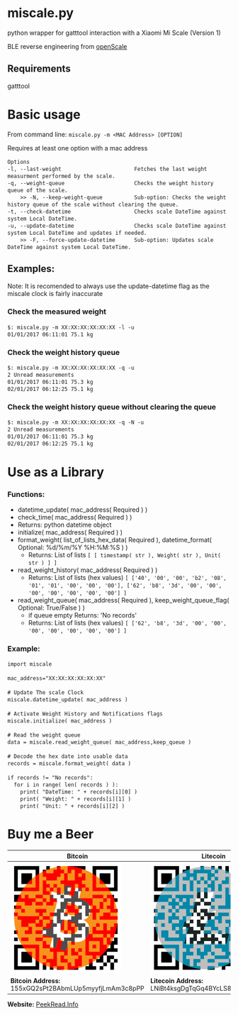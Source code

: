 # miscale.py
python wrapper for gatttool interaction with a Xiaomi Mi Scale (Version 1)

BLE reverse engineering from [openScale](https://github.com/oliexdev/openScale/wiki/Xiaomi-Bluetooth-Mi-Scale)

## Requirements
gatttool

# Basic usage
From command line:
`miscale.py -m <MAC Address> [OPTION]`

Requires at least one option with a mac address
```
Options
-l, --last-weight                       Fetches the last weight measurment performed by the scale.
-q, --weight-queue                      Checks the weight history queue of the scale.
    >> -N, --keep-weight-queue          Sub-option: Checks the weight history queue of the scale without clearing the queue.
-t, --check-datetime                    Checks scale DateTime against system Local DateTime.
-u, --update-datetime                   Checks scale DateTime against system Local DateTime and updates if needed.
    >> -F, --force-update-datetime      Sub-option: Updates scale DateTime against system Local DateTime.
```

## Examples:
Note: It is recomended to always use the update-datetime flag as the miscale clock is fairly inaccurate

### Check the measured weight
```
$: miscale.py -m XX:XX:XX:XX:XX:XX -l -u
01/01/2017 06:11:01 75.1 kg
```

### Check the weight history queue
```
$: miscale.py -m XX:XX:XX:XX:XX:XX -q -u
2 Unread measurements
01/01/2017 06:11:01 75.3 kg
02/01/2017 06:12:25 75.1 kg
```

### Check the weight history queue without clearing the queue
```
$: miscale.py -m XX:XX:XX:XX:XX:XX -q -N -u
2 Unread measurements
01/01/2017 06:11:01 75.3 kg
02/01/2017 06:12:25 75.1 kg
```

# Use as a Library

### Functions:
* datetime_update( mac_address( Required ) )
* check_time( mac_address( Required ) )
 * Returns: python datetime object
* initialize( mac_address( Required ) )
* format_weight( list_of_lists_hex_data( Required ), datetime_format( Optional: %d/%m/%Y %H:%M:%S ) )
  * Returns: List of lists `[ [ timestamp( str ), Weight( str ), Unit( str ) ] ]`
* read_weight_history( mac_address( Required ) )
  * Returns: List of lists (hex values) `[ ['40', '00', '00', 'b2', '08', '01', '01', '00', '00', '00'], ['62', 'b8', '3d', '00', '00', '00', '00', '00', '00', '00'] ]`
* read_weight_queue( mac_address( Required ), keep_weight_queue_flag( Optional: True/False ) )
  * if queue empty Returns: 'No records'
  * Returns: List of lists (hex values) `[ ['62', 'b8', '3d', '00', '00', '00', '00', '00', '00', '00'] ]`

### Example:
```
import miscale

mac_address="XX:XX:XX:XX:XX:XX"

# Update The scale Clock
miscale.datetime_update( mac_address )

# Activate Weight History and Notifications flags
miscale.initialize( mac_address )

# Read the weight queue
data = miscale.read_weight_queue( mac_address,keep_queue )

# Decode the hex date into usable data
records = miscale.format_weight( data )

if records != "No records":
  for i in range( len( records ) ):
    print( "DateTime: " + records[i][0] )
    print( "Weight: " + records[i][1] )
    print( "Unit: " + records[i][2] )
```

# Buy me a Beer

| Bitcoin  | Litecoin |
| ------------- | ------------- |
| <img alt="image" style="max-width: 250px;" src="https://raw.githubusercontent.com/dugite-code/Icons/master/Donation%20Icons/bitcoin.svg?sanitize=true"> | <img alt="image" style="max-width: 250px;" src="https://raw.githubusercontent.com/dugite-code/Icons/master/Donation%20Icons/litecoin.svg?sanitize=true"> |
| **Bitcoin Address:** 155xGQ2sPt2BAbmLUp5myyfjLmAm3c8pPP | **Litecoin Address:** LNiBt4ksgDgTqGq4BYcLS8vtNkdn1Lrmmh |

**Website:** [PeekRead.Info](peekread.info)
